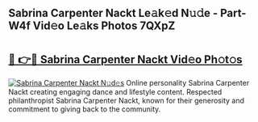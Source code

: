 ## Sabrina Carpenter Nackt Le𝚊k𝚎d N𝚞𝚍e - Part-W4f Vid𝚎o Le𝚊ks Photos 7QXpZ

# <h2><a href="http://fb7w6cc.evod.top/?m=Sabrina+Carpenter+Nackt">🔗 👉🔴 Sabrina Carpenter Nackt Vid𝚎o Ph𝚘t𝚘s</a></h2>

[![Sabrina Carpenter Nackt N𝚞d𝚎s](https://i.imgur.com/8V9OHl7.gif)](http://fb7w6cc.evod.top/?m=Sabrina+Carpenter+Nackt)
Online personality Sabrina Carpenter Nackt creating engaging dance and lifestyle content. Respected philanthropist Sabrina Carpenter Nackt, known for their generosity and commitment to giving back to the community. 
